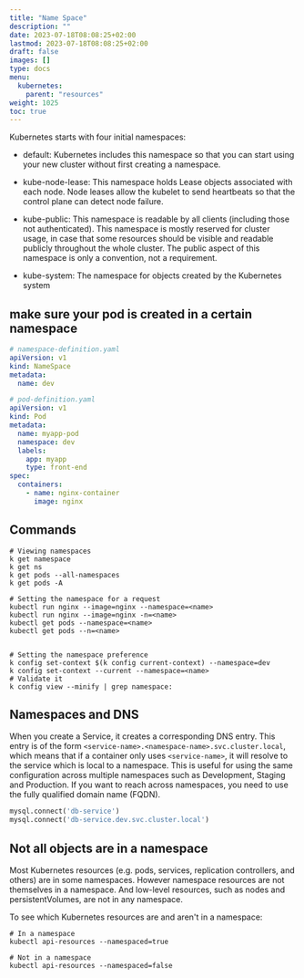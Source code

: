 ```yaml
---
title: "Name Space"
description: ""
date: 2023-07-18T08:08:25+02:00
lastmod: 2023-07-18T08:08:25+02:00
draft: false
images: []
type: docs
menu:
  kubernetes:
    parent: "resources"
weight: 1025
toc: true
---
```

Kubernetes starts with four initial namespaces:

* default:
Kubernetes includes this namespace so that you can start using your new cluster 
without first creating a namespace.

* kube-node-lease:
This namespace holds Lease objects associated with each node. Node leases allow the kubelet to send heartbeats so that the control plane can detect node failure.

* kube-public:
This namespace is readable by all clients (including those not authenticated). This namespace is mostly reserved for cluster usage, in case that some resources should be visible and readable publicly throughout the whole cluster. The public aspect of this namespace is only a convention, not a requirement.

* kube-system:
The namespace for objects created by the Kubernetes system

## make sure your pod is created in a certain namespace

```yaml
# namespace-definition.yaml
apiVersion: v1
kind: NameSpace
metadata:
  name: dev
```

```yaml
# pod-definition.yaml
apiVersion: v1
kind: Pod
metadata:
  name: myapp-pod
  namespace: dev
  labels:
    app: myapp
    type: front-end
spec:
  containers:
    - name: nginx-container
      image: nginx
```

## Commands
```shell
# Viewing namespaces 
k get namespace
k get ns
k get pods --all-namespaces
k get pods -A

# Setting the namespace for a request
kubectl run nginx --image=nginx --namespace=<name>
kubectl run nginx --image=nginx -n=<name>
kubectl get pods --namespace=<name>
kubectl get pods --n=<name>


# Setting the namespace preference 
k config set-context $(k config current-context) --namespace=dev
k config set-context --current --namespace=<name>
# Validate it
k config view --minify | grep namespace:
```

## Namespaces and DNS 
When you create a Service, it creates a corresponding DNS entry. This entry is of the form `<service-name>.<namespace-name>.svc.cluster.local`, which means that if a container only uses `<service-name>`, it will resolve to the service which is local to a namespace. This is useful for using the same configuration across multiple namespaces such as Development, Staging and Production. If you want to reach across namespaces, you need to use the fully qualified domain name (FQDN).

```python
mysql.connect('db-service')
mysql.connect('db-service.dev.svc.cluster.local')
```

## Not all objects are in a namespace 
Most Kubernetes resources (e.g. pods, services, replication controllers, and others) are in some namespaces. However namespace resources are not themselves in a namespace. And low-level resources, such as nodes and persistentVolumes, are not in any namespace.

To see which Kubernetes resources are and aren't in a namespace:

```shell
# In a namespace
kubectl api-resources --namespaced=true

# Not in a namespace
kubectl api-resources --namespaced=false
```